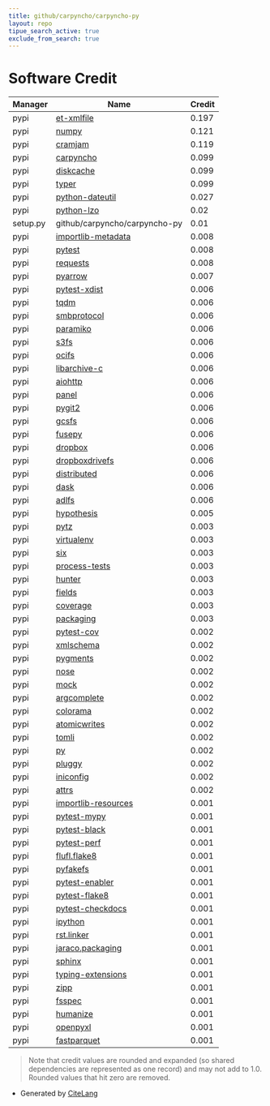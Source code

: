 ```yaml
---
title: github/carpyncho/carpyncho-py
layout: repo
tipue_search_active: true
exclude_from_search: true
---
```

# Software Credit

|Manager|Name|Credit|
|-------|----|------|
|pypi|[et-xmlfile](https://foss.heptapod.net/openpyxl/et_xmlfile)|0.197|
|pypi|[numpy](https://www.numpy.org)|0.121|
|pypi|[cramjam](https://pypi.org/project/cramjam)|0.119|
|pypi|[carpyncho](https://carpyncho-py.readthedocs.io/)|0.099|
|pypi|[diskcache](http://www.grantjenks.com/docs/diskcache/)|0.099|
|pypi|[typer](https://github.com/tiangolo/typer)|0.099|
|pypi|[python-dateutil](https://pypi.org/project/python-dateutil)|0.027|
|pypi|[python-lzo](https://github.com/jd-boyd/python-lzo)|0.02|
|setup.py|github/carpyncho/carpyncho-py|0.01|
|pypi|[importlib-metadata](https://github.com/python/importlib_metadata)|0.008|
|pypi|[pytest](https://docs.pytest.org/en/latest/)|0.008|
|pypi|[requests](https://pypi.org/project/requests)|0.008|
|pypi|[pyarrow](https://arrow.apache.org/)|0.007|
|pypi|[pytest-xdist](https://pypi.org/project/pytest-xdist)|0.006|
|pypi|[tqdm](https://tqdm.github.io)|0.006|
|pypi|[smbprotocol](https://pypi.org/project/smbprotocol)|0.006|
|pypi|[paramiko](https://pypi.org/project/paramiko)|0.006|
|pypi|[s3fs](https://pypi.org/project/s3fs)|0.006|
|pypi|[ocifs](https://pypi.org/project/ocifs)|0.006|
|pypi|[libarchive-c](https://pypi.org/project/libarchive-c)|0.006|
|pypi|[aiohttp](https://pypi.org/project/aiohttp)|0.006|
|pypi|[panel](https://pypi.org/project/panel)|0.006|
|pypi|[pygit2](https://pypi.org/project/pygit2)|0.006|
|pypi|[gcsfs](https://pypi.org/project/gcsfs)|0.006|
|pypi|[fusepy](https://pypi.org/project/fusepy)|0.006|
|pypi|[dropbox](https://pypi.org/project/dropbox)|0.006|
|pypi|[dropboxdrivefs](https://pypi.org/project/dropboxdrivefs)|0.006|
|pypi|[distributed](https://pypi.org/project/distributed)|0.006|
|pypi|[dask](https://pypi.org/project/dask)|0.006|
|pypi|[adlfs](https://pypi.org/project/adlfs)|0.006|
|pypi|[hypothesis](https://pypi.org/project/hypothesis)|0.005|
|pypi|[pytz](https://pypi.org/project/pytz)|0.003|
|pypi|[virtualenv](https://pypi.org/project/virtualenv)|0.003|
|pypi|[six](https://pypi.org/project/six)|0.003|
|pypi|[process-tests](https://pypi.org/project/process-tests)|0.003|
|pypi|[hunter](https://pypi.org/project/hunter)|0.003|
|pypi|[fields](https://pypi.org/project/fields)|0.003|
|pypi|[coverage](https://pypi.org/project/coverage)|0.003|
|pypi|[packaging](https://pypi.org/project/packaging)|0.003|
|pypi|[pytest-cov](https://github.com/pytest-dev/pytest-cov)|0.002|
|pypi|[xmlschema](https://pypi.org/project/xmlschema)|0.002|
|pypi|[pygments](https://pypi.org/project/pygments)|0.002|
|pypi|[nose](https://pypi.org/project/nose)|0.002|
|pypi|[mock](https://pypi.org/project/mock)|0.002|
|pypi|[argcomplete](https://pypi.org/project/argcomplete)|0.002|
|pypi|[colorama](https://pypi.org/project/colorama)|0.002|
|pypi|[atomicwrites](https://pypi.org/project/atomicwrites)|0.002|
|pypi|[tomli](https://pypi.org/project/tomli)|0.002|
|pypi|[py](https://pypi.org/project/py)|0.002|
|pypi|[pluggy](https://pypi.org/project/pluggy)|0.002|
|pypi|[iniconfig](https://pypi.org/project/iniconfig)|0.002|
|pypi|[attrs](https://pypi.org/project/attrs)|0.002|
|pypi|[importlib-resources](https://pypi.org/project/importlib-resources)|0.001|
|pypi|[pytest-mypy](https://pypi.org/project/pytest-mypy)|0.001|
|pypi|[pytest-black](https://pypi.org/project/pytest-black)|0.001|
|pypi|[pytest-perf](https://pypi.org/project/pytest-perf)|0.001|
|pypi|[flufl.flake8](https://pypi.org/project/flufl.flake8)|0.001|
|pypi|[pyfakefs](https://pypi.org/project/pyfakefs)|0.001|
|pypi|[pytest-enabler](https://pypi.org/project/pytest-enabler)|0.001|
|pypi|[pytest-flake8](https://pypi.org/project/pytest-flake8)|0.001|
|pypi|[pytest-checkdocs](https://pypi.org/project/pytest-checkdocs)|0.001|
|pypi|[ipython](https://pypi.org/project/ipython)|0.001|
|pypi|[rst.linker](https://pypi.org/project/rst.linker)|0.001|
|pypi|[jaraco.packaging](https://pypi.org/project/jaraco.packaging)|0.001|
|pypi|[sphinx](https://pypi.org/project/sphinx)|0.001|
|pypi|[typing-extensions](https://pypi.org/project/typing-extensions)|0.001|
|pypi|[zipp](https://pypi.org/project/zipp)|0.001|
|pypi|[fsspec](http://github.com/fsspec/filesystem_spec)|0.001|
|pypi|[humanize](https://github.com/jmoiron/humanize)|0.001|
|pypi|[openpyxl](https://openpyxl.readthedocs.io)|0.001|
|pypi|[fastparquet](https://github.com/dask/fastparquet/)|0.001|


> Note that credit values are rounded and expanded (so shared dependencies are represented as one record) and may not add to 1.0. Rounded values that hit zero are removed.


- Generated by [CiteLang](https://github.com/vsoch/citelang)
